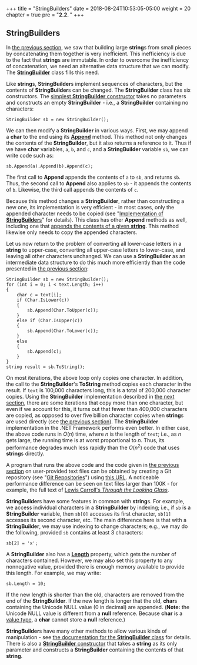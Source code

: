 +++
title = "StringBuilders"
date = 2018-08-24T10:53:05-05:00
weight = 20
chapter = true
pre = "<b>2.2. </b>"
+++

## **StringBuilder**s

In [the previous
section](/~rhowell/DataStructures/redirect/string-desc), we saw that
building large **string**s from small pieces by concatenating them
together is very inefficient. This inefficiency is due to the fact that
**string**s are immutable. In order to overcome the inefficiency of
concatenation, we need an alternative data structure that we can modify.
The
[**StringBuilder**](http://msdn.microsoft.com/en-us/library/system.text.stringbuilder\(v=vs.110\).aspx)
class fills this need.

Like **string**s, **StringBuilder**s implement sequences of characters,
but the contents of **StringBuilder**s can be changed. The
**StringBuilder** class has six constructors. The [simplest
**StringBuilder**
constructor](http://msdn.microsoft.com/en-us/library/dsd3ey60\(v=vs.110\).aspx)
takes no parameters and constructs an empty **StringBuilder** - i.e., a
**StringBuilder** containing no characters:

    StringBuilder sb = new StringBuilder();

We can then modify a **StringBuilder** in various ways. First, we may
append a **char** to the end using its
[**Append**](http://msdn.microsoft.com/en-us/library/yet24s7b\(v=vs.110\).aspx)
method. This method not only changes the contents of the
**StringBuilder**, but it also returns a reference to it. Thus if we
have **char** variables, `a`, `b`, and `c`, and a **StringBuilder**
variable `sb`, we can write code such as:

    sb.Append(a).Append(b).Append(c);

The first call to **Append** appends the contents of `a` to `sb`, and
returns `sb`. Thus, the second call to **Append** also applies to `sb` -
it appends the contents of `b`. Likewise, the third call appends the
contents of `c`.

Because this method changes a **StringBuilder**, rather than
constructing a new one, its implementation is very efficient - in most
cases, only the appended character needs to be copied (see
"[Implementation of
**StringBuilder**s](/~rhowell/DataStructures/redirect/stringbuilder-impl)"
for details). This class has other **Append** methods as well, including
one that [appends the contents of a given
**string**](http://msdn.microsoft.com/en-us/library/b4sc8ca8\(v=vs.110\).aspx).
This method likewise only needs to copy the appended characters.

Let us now return to the problem of converting all lower-case letters in
a **string** to upper-case, converting all upper-case letters to
lower-case, and leaving all other characters unchanged. We can use a
**StringBuilder** as an intermediate data structure to do this much more
efficiently than the code presented in [the previous
section](/~rhowell/DataStructures/redirect/string-desc):

    StringBuilder sb = new StringBuilder();
    for (int i = 0; i < text.Length; i++)
    {
        char c = text[i];
        if (Char.IsLower(c))
        {
            sb.Append(Char.ToUpper(c));
        }
        else if (Char.IsUpper(c))
        {
            sb.Append(Char.ToLower(c));
        }
        else
        {
            sb.Append(c);
        }
    }
    string result = sb.ToString();

On most iterations, the above loop only copies one character. In
addition, the call to the **StringBuilder**'s **ToString** method copies
each character in the result. If `text` is 100,000 characters long, this
is a total of 200,000 character copies. Using the **StringBuilder**
implementation described in [the next
section](/~rhowell/DataStructures/redirect/stringbuilder-impl), there
are some iterations that copy more than one character, but even if we
account for this, it turns out that fewer than 400,000 characters are
copied, as opposed to over five billion character copies when
**string**s are used directly (see [the previous
section](/~rhowell/DataStructures/redirect/string-desc)). The
**StringBuilder** implementation in the .NET Framework performs even
better. In either case, the above code runs in *O*(*n*) time, where *n*
is the length of `text`; i.e., as *n* gets large, the running time is at
worst proportional to *n*. Thus, its performance degrades much less
rapidly than the *O*(*n*<sup>2</sup>) code that uses **string**s
directly.

A program that runs the above code and the code given in [the previous
section](/~rhowell/DataStructures/redirect/string-desc) on user-provided
text files can be obtained by creating a Git repository (see "[Git
Repositories](/~rhowell/DataStructures/redirect/version-control)") using
[this URL](https://classroom.github.com/a/lQSbxCEo). A noticeable
performance difference can be seen on text files larger than 100K - for
example, the full text of [Lewis Carroll's *Through the Looking
Glass*](http://www.gutenberg.org/cache/epub/12/pg12.txt).

**StringBuilder**s have some features in common with **string**s. For
example, we access individual characters in a **StringBuilder** by
indexing; i.e., if `sb` is a **StringBuilder** variable, then `sb[0]`
accesses its first character, `sb[1]` accesses its second character,
etc. The main difference here is that with a **StringBuilder**, we may
use indexing to change characters; e.g., we may do the following,
provided `sb` contains at least 3 characters:

    sb[2] = 'x';

A **StringBuilder** also has a
[**Length**](http://msdn.microsoft.com/en-us/library/system.text.stringbuilder.length\(v=vs.110\).aspx)
property, which gets the number of characters contained. However, we may
also set this property to any nonnegative value, provided there is
enough memory available to provide this length. For example, we may
write:

    sb.Length = 10;

If the new length is shorter than the old, characters are removed from
the end of the **StringBuilder**. If the new length is longer that the
old, **char**s containing the Unicode NULL value (0 in decimal) are
appended. (**Note:** the Unicode NULL value is different from a **null**
reference. Because **char** is a [value
type](/~rhowell/DataStructures/redirect/reference-value), a **char**
cannot store a **null** reference.)

**StringBuilder**s have many other methods to allow various kinds of
manipulation - see [the documentation for the **StringBuilder**
class](http://msdn.microsoft.com/en-us/library/system.text.stringbuilder\(v=vs.110\).aspx)
for details. There is also a [**StringBuilder**
constructor](http://msdn.microsoft.com/en-us/library/5fxz4s6t\(v=vs.110\).aspx)
that takes a **string** as its only parameter and constructs a
**StringBuilder** containing the contents of that **string**.
